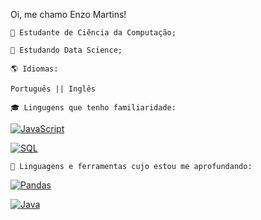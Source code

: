 Oi, me chamo Enzo Martins!

    🔭 Estudante de Ciência da Computação;

    📖 Estudando Data Science;

    🌎 Idiomas:

    Português || Inglês

    🎓 Lingugens que tenho familiaridade:
[![JavaScript](https://img.shields.io/badge/JavaScript-Programming-yellow)](https://developer.mozilla.org/en-US/docs/Web/JavaScript)

[![SQL](https://img.shields.io/badge/SQL-Database%20Management-yellow)](https://en.wikipedia.org/wiki/SQL)


    📘 Linguagens e ferramentas cujo estou me aprofundando:
[![Pandas](https://img.shields.io/badge/Pandas-Data%20Science-orange)](https://pandas.pydata.org/)

[![Java](https://img.shields.io/badge/Java-Programming-blue)](https://www.java.com/)

